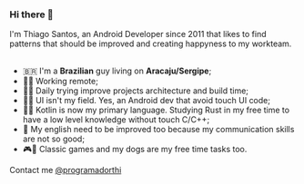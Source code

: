 ### Hi there 👋

I'm Thiago Santos, an Android Developer since 2011 that likes to find patterns that should be improved and creating happyness to my workteam.
<br/>
<br/>

- 🇧🇷 I'm a **Brazilian** guy living on **Aracaju/Sergipe**;
- 👨‍💻 Working remote;
- 👨‍🎨 Daily trying improve projects architecture and build time;
- 🙅‍♂️ UI isn't my field. Yes, an Android dev that avoid touch UI code;
- 👷‍♂ Kotlin is now my primary language. Studying Rust in my free time to have a low level knowledge without touch C/C++;
- 🚧 My english need to be improved too because my communication skills are not so good;
- 🎮🐶 Classic games and my dogs are my free time tasks too.

Contact me [@programadorthi](https://twitter.com/programadorthi)
